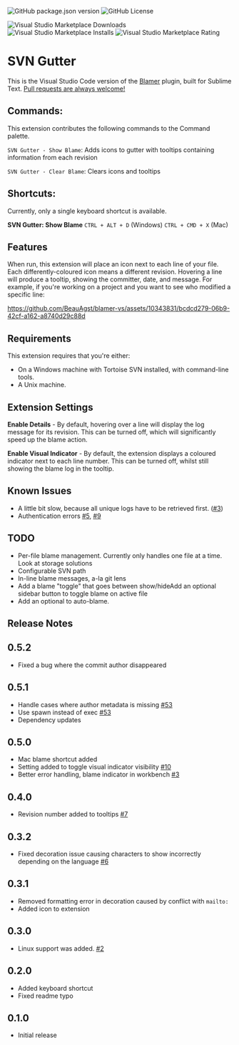![GitHub package.json version](https://img.shields.io/github/package-json/v/BeauAgst/blamer-vs?style=for-the-badge)
![GitHub License](https://img.shields.io/github/license/BeauAgst/blamer-vs?style=for-the-badge)

![Visual Studio Marketplace Downloads](https://img.shields.io/visual-studio-marketplace/d/beaugust.blamer-vs?style=for-the-badge)
![Visual Studio Marketplace Installs](https://img.shields.io/visual-studio-marketplace/i/beaugust.blamer-vs?style=for-the-badge)
![Visual Studio Marketplace Rating](https://img.shields.io/visual-studio-marketplace/r/beaugust.blamer-vs?style=for-the-badge)

# SVN Gutter

This is the Visual Studio Code version of the [Blamer](https://github.com/BeauAgst/Blamer) plugin, built for Sublime Text. [Pull requests are always welcome!](https://github.com/BeauAgst/blamer-vs/issues/)

## Commands:

This extension contributes the following commands to the Command palette.

`SVN Gutter - Show Blame`: Adds icons to gutter with tooltips containing information from each revision

`SVN Gutter - Clear Blame`: Clears icons and tooltips

## Shortcuts:

Currently, only a single keyboard shortcut is available.

**SVN Gutter: Show Blame**
`CTRL + ALT + D` (Windows)
`CTRL + CMD + X` (Mac)

## Features

When run, this extension will place an icon next to each line of your file. Each differently-coloured icon means a different revision. Hovering a line will produce a tooltip, showing the committer, date, and message. For example, if you're working on a project and you want to see who modified a specific line:

https://github.com/BeauAgst/blamer-vs/assets/10343831/bcdcd279-06b9-42cf-a162-a8740d29c88d

## Requirements

This extension requires that you're either:

- On a Windows machine with Tortoise SVN installed, with command-line tools.
- A Unix machine.

## Extension Settings

**Enable Details** - By default, hovering over a line will display the log message for its revision. This can be turned off, which will significantly speed up the blame action.

**Enable Visual Indicator** - By default, the extension displays a coloured indicator next to each line number. This can be turned off, whilst still showing the blame log in the tooltip.

## Known Issues

- A little bit slow, because all unique logs have to be retrieved first. ([#3](https://github.com/BeauAgst/blamer-vs/issues/3))
- Authentication errors [#5](https://github.com/BeauAgst/blamer-vs/issues/5), [#9](https://github.com/BeauAgst/blamer-vs/issues/9)

## TODO

- Per-file blame management. Currently only handles one file at a time. Look at storage solutions
- Configurable SVN path
- In-line blame messages, a-la git lens
- Add a blame "toggle" that goes between show/hideAdd an optional sidebar button to toggle blame on active file
- Add an optional to auto-blame.

## Release Notes

## 0.5.2

- Fixed a bug where the commit author disappeared

## 0.5.1

- Handle cases where author metadata is missing [#53](https://github.com/BeauAgst/blamer-vs/issues/53)
- Use spawn instead of exec [#53](https://github.com/BeauAgst/blamer-vs/issues/53)
- Dependency updates

## 0.5.0

- Mac blame shortcut added
- Setting added to toggle visual indicator visibility [#10](https://github.com/BeauAgst/blamer-vs/issues/10)
- Better error handling, blame indicator in workbench [#3](https://github.com/BeauAgst/blamer-vs/issues/3)

## 0.4.0

- Revision number added to tooltips [#7](https://github.com/BeauAgst/blamer-vs/issues/7)

## 0.3.2

- Fixed decoration issue causing characters to show incorrectly depending on the language [#6](https://github.com/BeauAgst/blamer-vs/issues/6)

## 0.3.1

- Removed formatting error in decoration caused by conflict with `mailto:`
- Added icon to extension

## 0.3.0

- Linux support was added. [#2](https://github.com/BeauAgst/blamer-vs/issues/2)

## 0.2.0

- Added keyboard shortcut
- Fixed readme typo

## 0.1.0

- Initial release
